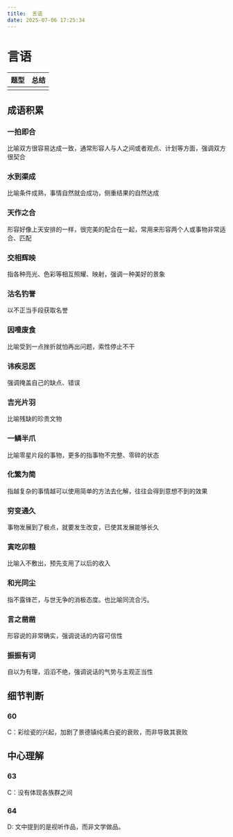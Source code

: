 ```yaml
---
title:  言语
date: 2025-07-06 17:25:34
---
```

# 言语
| 题型 | 总结 |
| ---- | ---- |
|||

## 成语积累
### 一拍即合

比喻双方很容易达成一致，通常形容人与人之间或者观点、计划等方面，强调双方很契合

### 水到渠成

比喻条件成熟，事情自然就会成功，侧重结果的自然达成

### 天作之合

形容好像上天安排的一样，很完美的配合在一起，常用来形容两个人或事物非常适合、匹配

### 交相辉映

指各种亮光、色彩等相互照耀、映射，强调一种美好的景象

### 沽名钓誉

以不正当手段获取名誉

### 因噎废食

比喻受到一点挫折就怕再出问题，索性停止不干

### 讳疾忌医

强调掩盖自己的缺点、错误

### 吉光片羽

比喻残缺的珍贵文物

### 一鳞半爪

比喻零星片段的事物，更多的指事物不完整、零碎的状态

### 化繁为简

指越复杂的事情越可以使用简单的方法去化解，往往会得到意想不到的效果

### 穷变通久

事物发展到了极点，就要发生改变，已使其发展能够长久

### 寅吃卯粮

比喻入不敷出，预先支用了以后的收入

### 和光同尘

指不露锋芒，与世无争的消极态度。也比喻同流合污。

### 言之凿凿

形容说的非常确实，强调说话的内容可信性

### 振振有词

自以为有理，滔滔不绝，强调说话的气势与主观正当性

## 细节判断

### 60

C：彩绘瓷的兴起，加剧了景德镇纯素白瓷的衰败，而非导致其衰败

## 中心理解

### 63

C：没有体现各族群之间

### 64

D: 文中提到的是视听作品，而非文学做品。



